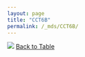 ```yaml
---
layout: page
title: "CCT6B"
permalink: /_mds/CCT6B/
---
```


![](../../alns_9.28.22/aln_5HSAA019326_0.944.png?raw=true
)
[Back to Table](../../display)

